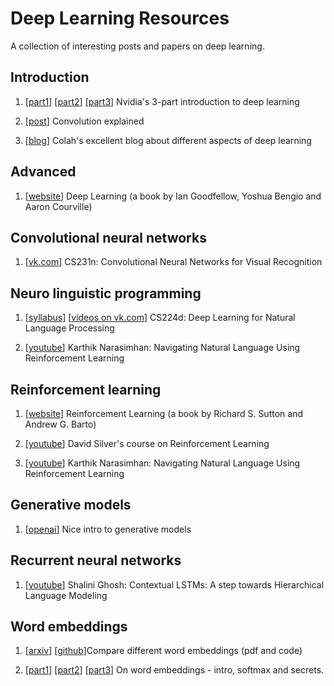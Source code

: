 # Deep Learning Resources
A collection of interesting posts and papers on deep learning.


## Introduction

1. [[part1](https://devblogs.nvidia.com/parallelforall/deep-learning-nutshell-core-concepts/)] [[part2](https://devblogs.nvidia.com/parallelforall/deep-learning-nutshell-history-training/)] [[part3](https://devblogs.nvidia.com/parallelforall/deep-learning-nutshell-sequence-learning/)] Nvidia's 3-part introduction to deep learning

2. [[post](http://timdettmers.com/2015/03/26/convolution-deep-learning/)] Convolution explained

3. [[blog](http://colah.github.io)] Colah's excellent blog about different aspects of deep learning


## Advanced

1. [[website](http://www.deeplearningbook.org)] Deep Learning (a book by Ian Goodfellow, Yoshua Bengio and Aaron Courville)


## Convolutional neural networks

1. [[vk.com](https://vk.com/videos-44016343?section=album_54932240)] CS231n: Convolutional Neural Networks for Visual Recognition


## Neuro linguistic programming

1. [[syllabus](http://cs224d.stanford.edu/syllabus.html)] [[videos on vk.com](https://vk.com/videos-44016343?section=album_54932251)] CS224d: Deep Learning for Natural Language Processing

2. [[youtube](https://www.youtube.com/watch?v=7s-erJbCkaY)] Karthik Narasimhan: Navigating Natural Language Using Reinforcement Learning


## Reinforcement learning

1. [[website](https://webdocs.cs.ualberta.ca/~sutton/book/ebook/the-book.html)] Reinforcement Learning (a book by Richard S. Sutton and Andrew G. Barto)

2. [[youtube](https://www.youtube.com/watch?v=2pWv7GOvuf0)] David Silver's course on Reinforcement Learning

3. [[youtube](https://www.youtube.com/watch?v=7s-erJbCkaY)] Karthik Narasimhan: Navigating Natural Language Using Reinforcement Learning


## Generative models

1. [[openai](https://openai.com/blog/generative-models/)] Nice intro to generative models


## Recurrent neural networks

1. [[youtube](https://www.youtube.com/watch?v=Kexoz4yxNYk)] Shalini Ghosh: Contextual LSTMs: A step towards Hierarchical Language Modeling


## Word embeddings

1. [[arxiv](https://arxiv.org/abs/1507.05523)] [[github](https://github.com/licstar/compare)]Compare different word embeddings (pdf and code)

3. [[part1](http://sebastianruder.com/word-embeddings-1/index.html)] [[part2](http://sebastianruder.com/word-embeddings-softmax/index.html)] [[part3](http://sebastianruder.com/secret-word2vec/index.html)] On word embeddings - intro, softmax and secrets.
